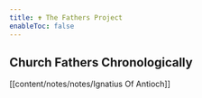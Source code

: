```yaml
---
title: ✟ The Fathers Project
enableToc: false
---
```


## Church Fathers Chronologically

[[content/notes/notes/Ignatius Of Antioch]]